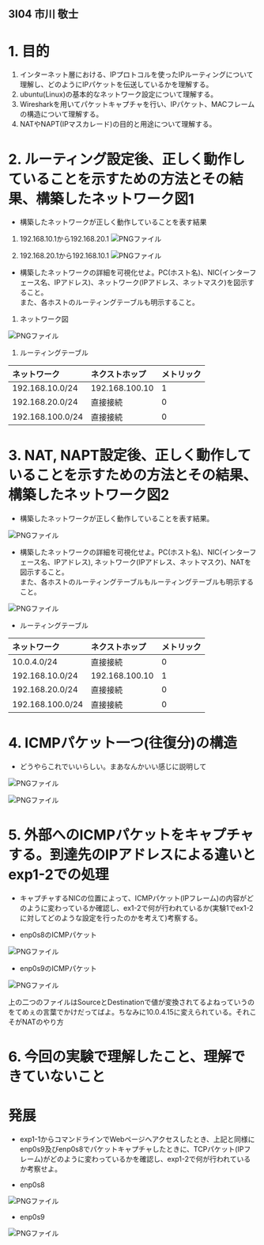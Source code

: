 ## 3I04 市川 敬士

# 1. 目的

1. インターネット層における、IPプロトコルを使ったIPルーティングについて理解し、どのようにIPパケットを伝送しているかを理解する。
2. ubuntu(Linux)の基本的なネットワーク設定について理解する。
3. Wiresharkを用いてパケットキャプチャを行い、IPパケット、MACフレームの構造について理解する。
4. NATやNAPT(IPマスカレード)の目的と用途について理解する。

# 2. ルーティング設定後、正しく動作していることを示すための方法とその結果、構築したネットワーク図1

- 構築したネットワークが正しく動作していることを表す結果

1. 192.168.10.1から192.168.20.1
![PNGファイル](./png/2-1.png)

2. 192.168.20.1から192.168.10.1
![PNGファイル](./png/2-2.png)

- 構築したネットワークの詳細を可視化せよ。PC(ホスト名)、NIC(インターフェース名、IPアドレス)、ネットワーク(IPアドレス、ネットマスク)を図示すること。  
また、各ホストのルーティングテーブルも明示すること。

1. ネットワーク図

![PNGファイル](./png/2-intnetGraph.png)

1. ルーティングテーブル

|ネットワーク|ネクストホップ|メトリック|
|:---|:---|:---|
|192.168.10.0/24|192.168.100.10|1|
|192.168.20.0/24|直接接続|0|
|192.168.100.0/24|直接接続|0|

# 3. NAT, NAPT設定後、正しく動作していることを示すための方法とその結果、構築したネットワーク図2

- 構築したネットワークが正しく動作していることを表す結果。

![PNGファイル](./png/3.png)

- 構築したネットワークの詳細を可視化せよ。PC(ホスト名)、NIC(インターフェース名、IPアドレス), ネットワーク(IPアドレス、ネットマスク)、NATを図示すること。  
また、各ホストのルーティングテーブルもルーティングテーブルも明示すること。

![PNGファイル](./png/3-intnetGraph.png)

- ルーティングテーブル

|ネットワーク|ネクストホップ|メトリック|
|:---|:---|:---|
|10.0.4.0/24|直接接続|0|
|192.168.10.0/24|192.168.100.10|1|
|192.168.20.0/24|直接接続|0|
|192.168.100.0/24|直接接続|0|

# 4. ICMPパケット一つ(往復分)の構造

- どうやらこれでいいらしい。まあなんかいい感じに説明して

![PNGファイル](./png/4-iki.png)

![PNGファイル](./png/4-kaeri.png)

# 5. 外部へのICMPパケットをキャプチャする。到達先のIPアドレスによる違いとexp1-2での処理

- キャプチャするNICの位置によって、ICMPパケット(IPフレーム)の内容がどのように変わっているか確認し、ex1-2で何が行われているか(実験1でex1-2に対してどのような設定を行ったのかを考えて)考察する。

- enp0s8のICMPパケット

![PNGファイル](./png/4-2-8.png)

- enp0s9のICMPパケット

![PNGファイル](./png/4-2-9.png)

上の二つのファイルはSourceとDestinationで値が変換されてるよねっていうのをてめぇの言葉でかけだってばよ。ちなみに10.0.4.15に変えられている。それこそがNATのやり方

# 6. 今回の実験で理解したこと、理解できていないこと

# 発展

- exp1-1からコマンドラインでWebページへアクセスしたとき、上記と同様にenp0s9及びenp0s8でパケットキャプチャしたときに、TCPパケット(IPフレーム)がどのように変わっているかを確認し、exp1-2で何が行われているか考察せよ。

- enp0s8

![PNGファイル](./png/hatten-8.png)

- enp0s9

![PNGファイル](./png/hatten-9.png)